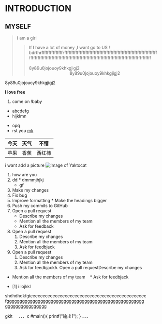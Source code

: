 # INTRODUCTION
## MYSELF
> I am a girl 
>> If I have a lot of money ,I want go to US !   bdrthrfffffffffffffffrfffffffffffffffffffffffffffffffffffffffffffffffffffffffffffffffffffffffffffffffffffffffffffffffffffffffffffffffffffffffffffffffffffffffffffffffffffffffff                                                                                                 8y89u0jojouoy9khkgjigj2                                                                                                   8y89u0jojouoy9khkgjigj2

8y89u0jojouoy9khkgjigj2


**I love free**

1. come on !baby
* abcdefg
* hijklmn
- opq
- rst 
you
[mk](www.baidu.com)

今天|天气|不错
----| ----|---
苹果|香蕉|西红柿

i want add a picture
![Image of Yaktocat](https://octodex.github.com/images/yaktocat.png)

1. how are you
  1. dd
    * dmmmjhjkj
      * gf
1. Make my changes
  1. Fix bug
  2. Improve formatting
    * Make the headings bigger
2. Push my commits to GitHub
3. Open a pull request
    * Describe my changes
    * Mention all the members of my team
    * Ask for feedback
4. Open a pull request
    1. Describe my changes
    2. Mention all the members of my team
    3. Ask for feedbjack
5. Open a pull request
    1. Describe my changes
      2. Mention all the members of my team
      3. Ask for feedbjack5. Open a pull requestDescribe my changes
 * Mention all the members of my team
   * Ask for feedbjack
 - [1] i lojkkl
 
 shdhdhdkfgteeeeeeeeeeeeeeeeeeeeeeeeeeeeeeeeeeeeeeeeeeeeeee
 fggggggggggggggggggggggggggggggggggggggggggggggggggggg    
 gggggggggggggggg
 
 gklt    
 、、、c
 #main(){
 printf("输出1");
 }
 、、、
 
 
 
